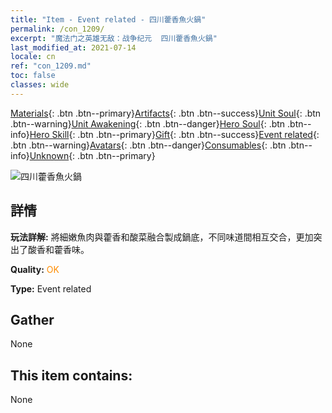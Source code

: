 ```yaml
---
title: "Item - Event related - 四川藿香魚火鍋"
permalink: /con_1209/
excerpt: "魔法门之英雄无敌：战争纪元  四川藿香魚火鍋"
last_modified_at: 2021-07-14
locale: cn
ref: "con_1209.md"
toc: false
classes: wide
---
```

 [Materials](/ItemsCN/){: .btn .btn--primary}[Artifacts](/ItemsCN/Artifacts/){: .btn .btn--success}[Unit Soul](/ItemsCN/UnitSoul/){: .btn .btn--warning}[Unit Awakening](/ItemsCN/UnitAwakening/){: .btn .btn--danger}[Hero Soul](/ItemsCN/HeroSoul/){: .btn .btn--info}[Hero Skill](/ItemsCN/HeroSkill/){: .btn .btn--primary}[Gift](/ItemsCN/Gift/){: .btn .btn--success}[Event related](/ItemsCN/Events/){: .btn .btn--warning}[Avatars](/ItemsCN/Avatars/){: .btn .btn--danger}[Consumables](/ItemsCN/Consumables/){: .btn .btn--info}[Unknown](/ItemsCN/Unknown/){: .btn .btn--primary}

 ![四川藿香魚火鍋](/images/t/i_81521331.png)

## 詳情
 **玩法詳解:** 將細嫩魚肉與藿香和酸菜融合製成鍋底，不同味道間相互交合，更加突出了酸香和藿香味。

 **Quality:** <span style="color: #FF8C00">OK</span>

 **Type:** Event related

## Gather

  None

## This item contains:

  None

